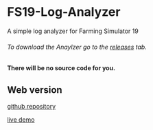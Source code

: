 # FS19-Log-Analyzer
A simple log analyzer for Farming Simulator 19


###### To download the Anaylzer go to the [releases](https://github.com/pics-by-abe/FS19-Log-Analyzer/releases/) tab.

#### There will be no source code for you.

## Web version

[github repository](https://github.com/pics-by-abe/FS19-Log-Analyzer-Web-based/)

[live demo](https://bayern-agrar.me/log-analyzer)
